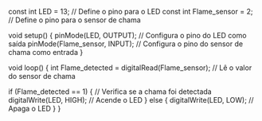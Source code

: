 const int LED = 13;           // Define o pino para o LED
const int Flame_sensor = 2;   // Define o pino para o sensor de chama

void setup() {
  pinMode(LED, OUTPUT);        // Configura o pino do LED como saída
  pinMode(Flame_sensor, INPUT); // Configura o pino do sensor de chama como entrada
}

void loop() {
  int Flame_detected = digitalRead(Flame_sensor); // Lê o valor do sensor de chama

  if (Flame_detected == 1) {  // Verifica se a chama foi detectada
    digitalWrite(LED, HIGH);   // Acende o LED
  } else {
    digitalWrite(LED, LOW);    // Apaga o LED
  }
}
